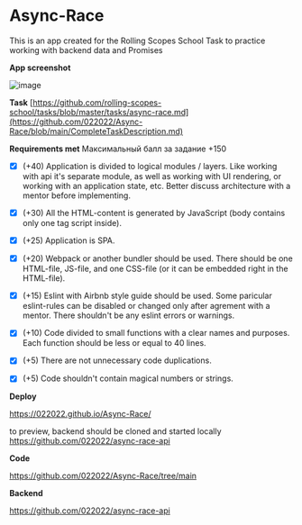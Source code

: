 # Async-Race

This is an app created for the Rolling Scopes School Task to practice working with backend data and Promises

**App screenshot**

![image](https://user-images.githubusercontent.com/99475472/190131899-888fc354-0c63-45fa-bf5c-f1419b8c2f3e.png)


**Task**
[https://github.com/rolling-scopes-school/tasks/blob/master/tasks/async-race.md](https://github.com/022022/Async-Race/blob/main/CompleteTaskDescription.md)


**Requirements met**
Максимальный балл за задание +150

- [x] (+40) Application is divided to logical modules / layers. Like working with api it's separate module, as well as working with UI rendering, or working with an application state, etc. Better discuss architecture with a mentor before implementing.
- [x] (+30) All the HTML-content is generated by JavaScript (body contains only one tag script inside).
- [x] (+25) Application is SPA.
- [x] (+20) Webpack or another bundler should be used. There should be one HTML-file, JS-file, and one CSS-file (or it can be embedded right in the HTML-file).
- [x] (+15) Eslint with Airbnb style guide should be used. Some paricular eslint-rules can be disabled or changed only after agrement with a mentor. There shouldn't be any eslint errors or warnings.
- [x] (+10) Code divided to small functions with a clear names and purposes. Each function should be less or equal to 40 lines.
- [x] (+5) There are not unnecessary code duplications.
- [x] (+5) Code shouldn't contain magical numbers or strings.


**Deploy**

https://022022.github.io/Async-Race/

to preview, backend should be cloned and started locally
https://github.com/022022/async-race-api


**Code**

https://github.com/022022/Async-Race/tree/main


**Backend**

https://github.com/022022/async-race-api
